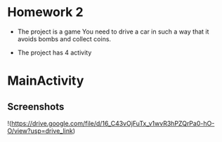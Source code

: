 #    Homework 2

- The project is a game You need to drive a car in such a way that it avoids bombs and collect coins.


- The project has 4 activity


# MainActivity


## Screenshots

!(https://drive.google.com/file/d/16_C43vOjFuTx_v1wvR3hPZQrPa0-hO-O/view?usp=drive_link)



   
   
